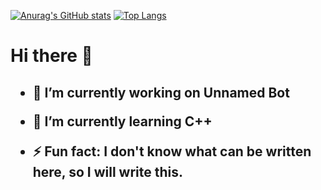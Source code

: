 [![Anurag's GitHub stats](https://github-readme-stats.vercel.app/api?username=OctoBanon-Main&theme=dark)](https://github.com/anuraghazra/github-readme-stats)
[![Top Langs](https://github-readme-stats.vercel.app/api/top-langs/?username=OctoBanon-Main&theme=dark&layout=compact)](https://github.com/anuraghazra/github-readme-stats)

<h1> Hi there 👋 </h1>

<h2>

- 🔭 I’m currently working on Unnamed Bot
  
- 🌱 I’m currently learning C++
  
- ⚡ Fun fact: I don't know what can be written here, so I will write this.

</h2>
